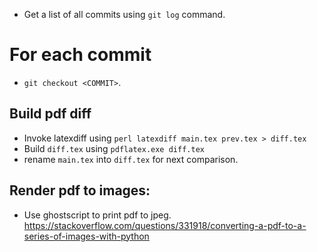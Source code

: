 

* Get a list of all commits using `git log` command.

# For each commit



* `git checkout <COMMIT>`.

## Build pdf diff

* Invoke latexdiff using `perl latexdiff main.tex prev.tex > diff.tex`
* Build `diff.tex` using `pdflatex.exe diff.tex`
* rename `main.tex` into `diff.tex` for next comparison.

## Render pdf to images:

 * Use ghostscript to print pdf to jpeg. https://stackoverflow.com/questions/331918/converting-a-pdf-to-a-series-of-images-with-python
 
